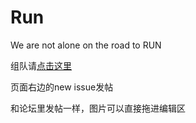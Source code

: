 # Run
We are not alone on the road to RUN


组队请[点击这里](https://github.com/We-Run-Together/Run/issues)

页面右边的new issue发帖

和论坛里发帖一样，图片可以直接拖进编辑区
